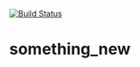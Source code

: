 [![Build Status](https://img.shields.io/travis/xcatliu/pagic.svg)](https://travis-ci.org/xcatliu/pagic)
# something_new